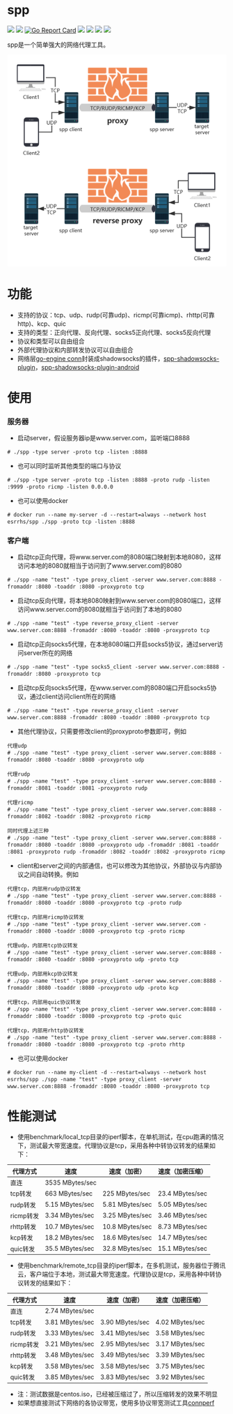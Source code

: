 # spp

[<img src="https://img.shields.io/github/license/esrrhs/spp">](https://github.com/esrrhs/spp)
[<img src="https://img.shields.io/github/languages/top/esrrhs/spp">](https://github.com/esrrhs/spp)
[![Go Report Card](https://goreportcard.com/badge/github.com/esrrhs/spp)](https://goreportcard.com/report/github.com/esrrhs/spp)
[<img src="https://img.shields.io/github/v/release/esrrhs/spp">](https://github.com/esrrhs/spp/releases)
[<img src="https://img.shields.io/github/downloads/esrrhs/spp/total">](https://github.com/esrrhs/spp/releases)
[<img src="https://img.shields.io/docker/pulls/esrrhs/spp">](https://hub.docker.com/repository/docker/esrrhs/spp)
[<img src="https://img.shields.io/github/workflow/status/esrrhs/spp/Go">](https://github.com/esrrhs/spp/actions)

spp是一个简单强大的网络代理工具。

![image](show.png)

# 功能
* 支持的协议：tcp、udp、rudp(可靠udp)、ricmp(可靠icmp)、rhttp(可靠http)、kcp、quic
* 支持的类型：正向代理、反向代理、socks5正向代理、socks5反向代理
* 协议和类型可以自由组合
* 外部代理协议和内部转发协议可以自由组合
* 网络层[go-engine conn](https://github.com/esrrhs/go-engine/tree/master/src/conn)封装成shadowsocks的插件，[spp-shadowsocks-plugin](https://github.com/esrrhs/spp-shadowsocks-plugin)，[spp-shadowsocks-plugin-android](https://github.com/esrrhs/spp-shadowsocks-plugin-android)

# 使用
### 服务器
* 启动server，假设服务器ip是www.server.com，监听端口8888
```
# ./spp -type server -proto tcp -listen :8888
```
* 也可以同时监听其他类型的端口与协议
```
# ./spp -type server -proto tcp -listen :8888 -proto rudp -listen :9999 -proto ricmp -listen 0.0.0.0
```
* 也可以使用docker
```
# docker run --name my-server -d --restart=always --network host esrrhs/spp ./spp -proto tcp -listen :8888
```
### 客户端
* 启动tcp正向代理，将www.server.com的8080端口映射到本地8080，这样访问本地的8080就相当于访问到了www.server.com的8080
```
# ./spp -name "test" -type proxy_client -server www.server.com:8888 -fromaddr :8080 -toaddr :8080 -proxyproto tcp
```
* 启动tcp反向代理，将本地8080映射到www.server.com的8080端口，这样访问www.server.com的8080就相当于访问到了本地的8080
```
# ./spp -name "test" -type reverse_proxy_client -server www.server.com:8888 -fromaddr :8080 -toaddr :8080 -proxyproto tcp
```
* 启动tcp正向socks5代理，在本地8080端口开启socks5协议，通过server访问server所在的网络
```
# ./spp -name "test" -type socks5_client -server www.server.com:8888 -fromaddr :8080 -proxyproto tcp
```
* 启动tcp反向socks5代理，在www.server.com的8080端口开启socks5协议，通过client访问client所在的网络
```
# ./spp -name "test" -type reverse_proxy_client -server www.server.com:8888 -fromaddr :8080 -toaddr :8080 -proxyproto tcp
```
* 其他代理协议，只需要修改client的proxyproto参数即可，例如
```
代理udp
# ./spp -name "test" -type proxy_client -server www.server.com:8888 -fromaddr :8080 -toaddr :8080 -proxyproto udp

代理rudp
# ./spp -name "test" -type proxy_client -server www.server.com:8888 -fromaddr :8081 -toaddr :8081 -proxyproto rudp

代理ricmp
# ./spp -name "test" -type proxy_client -server www.server.com:8888 -fromaddr :8082 -toaddr :8082 -proxyproto ricmp

同时代理上述三种
# ./spp -name "test" -type proxy_client -server www.server.com:8888 -fromaddr :8080 -toaddr :8080 -proxyproto udp -fromaddr :8081 -toaddr :8081 -proxyproto rudp -fromaddr :8082 -toaddr :8082 -proxyproto ricmp

```
* client和server之间的内部通信，也可以修改为其他协议，外部协议与内部协议之间自动转换。例如
```
代理tcp，内部用rudp协议转发
# ./spp -name "test" -type proxy_client -server www.server.com:8888 -fromaddr :8080 -toaddr :8080 -proxyproto tcp -proto rudp

代理tcp，内部用ricmp协议转发
# ./spp -name "test" -type proxy_client -server www.server.com -fromaddr :8080 -toaddr :8080 -proxyproto tcp -proto ricmp

代理udp，内部用tcp协议转发
# ./spp -name "test" -type proxy_client -server www.server.com:8888 -fromaddr :8080 -toaddr :8080 -proxyproto udp -proto tcp

代理udp，内部用kcp协议转发
# ./spp -name "test" -type proxy_client -server www.server.com:8888 -fromaddr :8080 -toaddr :8080 -proxyproto udp -proto kcp

代理tcp，内部用quic协议转发
# ./spp -name "test" -type proxy_client -server www.server.com:8888 -fromaddr :8080 -toaddr :8080 -proxyproto tcp -proto quic

代理tcp，内部用rhttp协议转发
# ./spp -name "test" -type proxy_client -server www.server.com:8888 -fromaddr :8080 -toaddr :8080 -proxyproto tcp -proto rhttp
```
* 也可以使用docker
```
# docker run --name my-client -d --restart=always --network host esrrhs/spp ./spp -name "test" -type proxy_client -server www.server.com:8888 -fromaddr :8080 -toaddr :8080 -proxyproto tcp
```

# 性能测试
* 使用benchmark/local_tcp目录的iperf脚本，在单机测试，在cpu跑满的情况下，测试最大带宽速度。代理协议是tcp，采用各种中转协议转发的结果如下：

|     代理方式   | 速度  | 速度（加密）  | 速度（加密压缩）  |
|--------------|----------|----------|----------|
| 直连 | 3535 MBytes/sec | | |
| tcp转发 | 663 MBytes/sec | 225 MBytes/sec | 23.4 MBytes/sec |
| rudp转发 | 5.15 MBytes/sec | 5.81 MBytes/sec | 5.05 MBytes/sec|
| ricmp转发 | 3.34 MBytes/sec | 3.25 MBytes/sec|3.46 MBytes/sec |
| rhttp转发 | 10.7 MBytes/sec | 10.8 MBytes/sec| 8.73 MBytes/sec|
| kcp转发 | 18.2 MBytes/sec | 18.6 MBytes/sec| 14.7 MBytes/sec|
| quic转发 | 35.5 MBytes/sec | 32.8 MBytes/sec|15.1 MBytes/sec |

* 使用benchmark/remote_tcp目录的iperf脚本，在多机测试，服务器位于腾讯云，客户端位于本地，测试最大带宽速度。代理协议是tcp，采用各种中转协议转发的结果如下：

|     代理方式   | 速度  |速度（加密）  | 速度（加密压缩）  |
|--------------|----------|----------|----------|
| 直连 | 2.74 MBytes/sec | | |
| tcp转发 | 3.81 MBytes/sec |3.90 MBytes/sec | 4.02 MBytes/sec|
| rudp转发 | 3.33 MBytes/sec | 3.41 MBytes/sec| 3.58 MBytes/sec|
| ricmp转发 | 3.21 MBytes/sec | 2.95 MBytes/sec| 3.17 MBytes/sec|
| rhttp转发 | 3.48 MBytes/sec |3.49 MBytes/sec |3.39 MBytes/sec |
| kcp转发 | 3.58 MBytes/sec |3.58 MBytes/sec | 3.75 MBytes/sec |
| quic转发 | 3.85 MBytes/sec | 3.83 MBytes/sec | 3.92 MBytes/sec |


* 注：测试数据是centos.iso，已经被压缩过了，所以压缩转发的效果不明显
* 如果想直接测试下网络的各协议带宽，使用多协议带宽测试工具[connperf](https://github.com/esrrhs/connperf)

